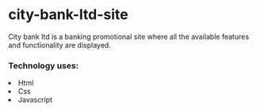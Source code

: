 <h1>city-bank-ltd-site</h1>

<p>City bank ltd is a banking promotional site where all the available features and functionality are displayed.</p>

<h3>Technology uses:</h3>
<li>Html</li>
<li>Css</li>
<li>Javascript</li>
